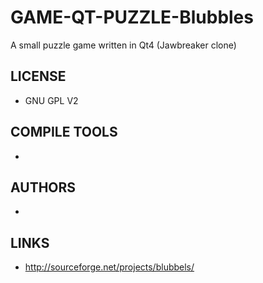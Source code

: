 # GAME-QT-PUZZLE-Blubbles
A small puzzle game written in Qt4 (Jawbreaker clone)

## LICENSE
* GNU GPL V2

## COMPILE TOOLS
* 
 
## AUTHORS
* 

## LINKS
* http://sourceforge.net/projects/blubbels/

